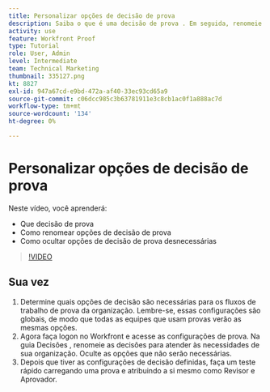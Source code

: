 ```yaml
---
title: Personalizar opções de decisão de prova
description: Saiba o que é uma decisão de prova . Em seguida, renomeie as opções de decisão de prova e oculte as opções desnecessárias nas configurações do sistema de prova.
activity: use
feature: Workfront Proof
type: Tutorial
role: User, Admin
level: Intermediate
team: Technical Marketing
thumbnail: 335127.png
kt: 8827
exl-id: 947a67cd-e9bd-472a-af40-33ec93cd65a9
source-git-commit: c06dcc985c3b63781911e3c8cb1ac0f1a888ac7d
workflow-type: tm+mt
source-wordcount: '134'
ht-degree: 0%

---
```


# Personalizar opções de decisão de prova

Neste vídeo, você aprenderá:

* Que decisão de prova
* Como renomear opções de decisão de prova
* Como ocultar opções de decisão de prova desnecessárias

>[!VIDEO](https://video.tv.adobe.com/v/335127/?quality=12)

## Sua vez

1. Determine quais opções de decisão são necessárias para os fluxos de trabalho de prova da organização. Lembre-se, essas configurações são globais, de modo que todas as equipes que usam provas verão as mesmas opções.
1. Agora faça logon no Workfront e acesse as configurações de prova. Na guia Decisões , renomeie as decisões para atender às necessidades de sua organização. Oculte as opções que não serão necessárias.
1. Depois que tiver as configurações de decisão definidas, faça um teste rápido carregando uma prova e atribuindo a si mesmo como Revisor e Aprovador.


<!--
Lean More URLs
-->
